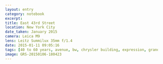 ```yaml
--- 
layout: entry
category: notebook
excerpt:
title: East 43rd Street
location: New York City
date_taken: January 2015
camera: Leica M9
lens: Leitz Summilux 35mm f/1.4
date: 2015-01-11 09:05:16
tags: [40 to 60 years, avenue, bw, chrysler building, expression, grand central, haircut, italian tomatos, man, new york, skyscraper, street, walk, wet]
image: GRS-20150106-180423
---
```

